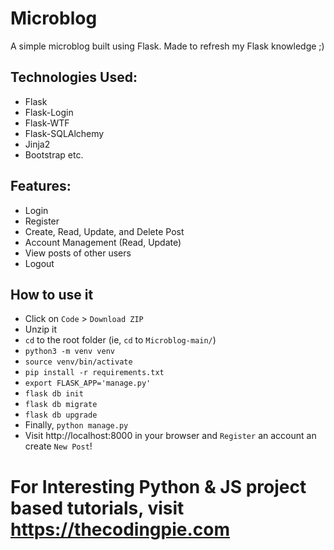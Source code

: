 # Microblog

A simple microblog built using Flask. Made to refresh my Flask knowledge ;)

## Technologies Used:

- Flask
- Flask-Login
- Flask-WTF
- Flask-SQLAlchemy
- Jinja2
- Bootstrap etc.

## Features:

- Login
- Register
- Create, Read, Update, and Delete Post
- Account Management (Read, Update)
- View posts of other users
- Logout

## How to use it

- Click on `Code` > `Download ZIP`
- Unzip it
- `cd` to the root folder (ie, `cd` to `Microblog-main/`)
- `python3 -m venv venv`
- `source venv/bin/activate`
- `pip install -r requirements.txt`
- `export FLASK_APP='manage.py'`
- `flask db init`
- `flask db migrate`
- `flask db upgrade`
- Finally, `python manage.py`
- Visit http://localhost:8000 in your browser and `Register` an account an create `New Post`!

# For Interesting Python & JS project based tutorials, visit https://thecodingpie.com
